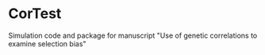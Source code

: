 # CorTest
Simulation code and package for manuscript "Use of genetic correlations to examine selection bias"
